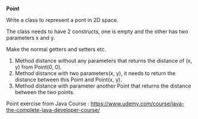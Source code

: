 **Point**

Write a class to represent a pont in 2D space.

The class needs to have 2 constructs, one is empty and the other has two parameters x and y.

Make the normal getters and setters etc.

1. Method distance without any parameters that returns the distance of (x, y) from Point(0, 0).
2. Method distance with two parameters(x, y), it needs to return the distance between this Point and Point(x, y).
3. Method distance with parameter another Point that returns the distance between the two points.


Point exercise from Java Course : https://www.udemy.com/course/java-the-complete-java-developer-course/